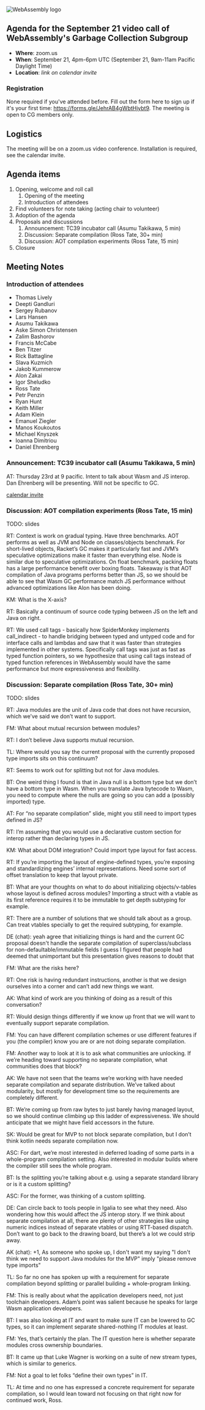 ![WebAssembly logo](/images/WebAssembly.png)

## Agenda for the September 21 video call of WebAssembly's Garbage Collection Subgroup

- **Where**: zoom.us
- **When**: September 21, 4pm-6pm UTC (September 21, 9am-11am Pacific Daylight Time)
- **Location**: *link on calendar invite*

### Registration

None required if you've attended before. Fill out the form here to sign up if
it's your first time: https://forms.gle/JehrAB4gWbtHjybt9. The meeting is open
to CG members only.

## Logistics

The meeting will be on a zoom.us video conference.
Installation is required, see the calendar invite.

## Agenda items

1. Opening, welcome and roll call
    1. Opening of the meeting
    1. Introduction of attendees
1. Find volunteers for note taking (acting chair to volunteer)
1. Adoption of the agenda
1. Proposals and discussions
    1. Announcement: TC39 incubator call (Asumu Takikawa, 5 min)
    1. Discussion: Separate compilation (Ross Tate, 30+ min)
    1. Discussion: AOT compilation experiments (Ross Tate, 15 min)
1. Closure

## Meeting Notes

### Introduction of attendees

- Thomas Lively
- Deepti Gandluri
- Sergey Rubanov
- Lars Hansen
- Asumu Takikawa
- Aske Simon Christensen
- Zalim Bashorov
- Francis McCabe
- Ben Titzer
- Rick Battagline
- Slava Kuzmich
- Jakob Kummerow
- Alon Zakai
- Igor Sheludko
- Ross Tate
- Petr Penzin
- Ryan Hunt
- Keith Miller
- Adam Klein
- Emanuel Ziegler
- Manos Koukoutos
- Michael Knyszek
- Ioanna Dimitriou
- Daniel Ehrenberg

###  Announcement: TC39 incubator call (Asumu Takikawa, 5 min)

AT: Thursday 23rd at 9 pacific. Intent to talk about Wasm and JS interop. Dan Ehrenberg will be presenting. Will not be specific to GC.

[calendar invite](https://calendar.google.com/calendar/event?eid=MmNkNWwybTNrdXRxYzN2M205c2YwM3FoZTcgbW96aWxsYS5jb21fbDdiNTBpdHBhYTlibnJ2cjYxbmVicXJuZThAZw&ctz=America/Los_Angeles)

###  Discussion: AOT compilation experiments (Ross Tate, 15 min)

TODO: slides

RT: Context is work on gradual typing. Have three benchmarks. AOT performs as well as JVM and Node on classes/objects benchmark. For short-lived objects, Racket’s GC makes it particularly fast and JVM’s speculative optimizations make it faster than everything else. Node is similar due to speculative optimizations. On float benchmark, packing floats has a large performance benefit over boxing floats. Takeaway is that AOT compilation of Java programs performs better than JS, so we should be able to see that Wasm GC performance match JS performance without advanced optimizations like Alon has been doing.

KM: What is the X-axis?

RT: Basically a continuum of source code typing between JS on the left and Java on right.

RT: We used call tags - basically how SpiderMonkey implements call_indirect - to handle bridging between typed and untyped code and for interface calls and lambdas and saw that it was faster than strategies implemented in other systems. Specifically call tags was just as fast as typed function pointers, so we hypothesize that using call tags instead of typed function references in WebAssembly would have the same performance but more expressiveness and flexibility.

###  Discussion: Separate compilation (Ross Tate, 30+ min)

TODO: slides

RT: Java modules are the unit of Java code that does not have recursion, which we’ve said we don’t want to support.

FM: What about mutual recursion between modules?

RT: I don’t believe Java supports mutual recursion.

TL: Where would you say the current proposal with the currently proposed type imports sits on this continuum?

RT: Seems to work out for splitting but not for Java modules.

BT: One weird thing I found is that in Java null is a bottom type but we don’t have a bottom type in Wasm. When you translate Java bytecode to Wasm, you need to compute where the nulls are going so you can add a (possibly imported) type.

AT: For “no separate compilation” slide, might you still need to import types defined in JS?

RT: I’m assuming that you would use a declarative custom section for interop rather than declaring types in JS.

KM: What about DOM integration? Could import type layout for fast access.

RT: If you’re importing the layout of engine-defined types, you’re exposing and standardizing engines’ internal representations. Need some sort of offset translation to keep that layout private.

BT: What are your thoughts on what to do about initializing objects/v-tables whose layout is defined across modules? Importing a struct with a vtable as its first reference requires it to be immutable to get depth subtyping for example.

RT: There are a number of solutions that we should talk about as a group. Can treat vtables specially to get the required subtyping, for example.

DE (chat): yeah agree that initializing things is hard and the current GC proposal doesn't handle the separate compilation of superclass/subclass for non-defaultable/immutable fields
I guess I figured that people had deemed that unimportant but this presentation gives reasons to doubt that

FM: What are the risks here?

RT: One risk is having redundant instructions, another is that we design ourselves into a corner and can’t add new things we want.

AK: What kind of work are you thinking of doing as a result of this conversation?

RT: Would design things differently if we know up front that we will want to eventually support separate compilation.

FM: You can have different compilation schemes or use different features if you (the compiler) know you are or are not doing separate compilation.

FM: Another way to look at it is to ask what communities are unlocking. If we’re heading toward supporting no separate compilation, what communities does that block?

AK: We have not seen that the teams we’re working with have needed separate compilation and separate distribution. We’ve talked about modularity, but mostly for development time so the requirements are completely different.

BT: We’re coming up from raw bytes to just barely having managed layout, so we should continue climbing up this ladder of expressiveness. We should anticipate that we might have field accessors in the future.

SK: Would be great for MVP to not block separate compilation, but I don’t think kotlin needs separate compilation now.

ASC: For dart, we’re most interested in deferred loading of some parts in a whole-program compilation setting. Also interested in modular builds where the compiler still sees the whole program.

BT: Is the splitting you’re talking about e.g. using a separate standard library or is it a custom splitting?

ASC: For the former, was thinking of a custom splitting.

DE: Can circle back to tools people in Igalia to see what they need. Also wondering how this would affect the JS interop story. If we think about separate compilation at all, there are plenty of other strategies like using numeric indices instead of separate vtables or using RTT-based dispatch. Don’t want to go back to the drawing board, but there’s a lot we could strip away.

AK (chat): +1, As someone who spoke up, I don't want my saying "I don't think we need to support Java modules for the MVP" imply "please remove type imports"

TL: So far no one has spoken up with a requirement for separate compilation beyond splitting or parallel building + whole-program linking.

FM: This is really about what the application developers need, not just toolchain developers. Adam’s point was salient because he speaks for large Wasm application developers.

BT: I was also looking at IT and want to make sure IT can be lowered to GC types, so it can implement separate shared-nothing IT modules at least.

FM: Yes, that’s certainly the plan. The IT question here is whether separate modules cross ownership boundaries.

BT: It came up that Luke Wagner is working on a suite of new stream types, which is similar to generics.

FM: Not a goal to let folks “define their own types” in IT.

TL: At time and no one has expressed a concrete requirement for separate compilation, so I would lean toward not focusing on that right now for continued work, Ross.
